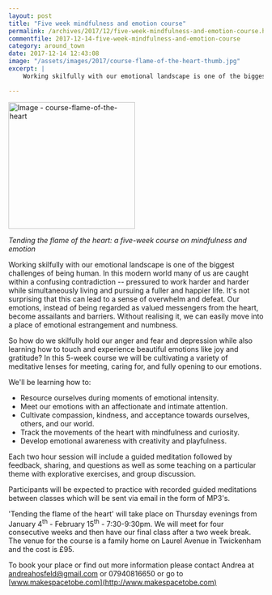 ```yaml
---
layout: post
title: "Five week mindfulness and emotion course"
permalink: /archives/2017/12/five-week-mindfulness-and-emotion-course.html
commentfile: 2017-12-14-five-week-mindfulness-and-emotion-course
category: around_town
date: 2017-12-14 12:43:08
image: "/assets/images/2017/course-flame-of-the-heart-thumb.jpg"
excerpt: |
    Working skilfully with our emotional landscape is one of the biggest challenges of being human.  In this modern world many of us are caught within a confusing contradiction &mdash; pressured to work harder and harder while simultaneously living and pursuing a fuller and happier life.  It's not surprising that this can lead to a sense of overwhelm and defeat.  Our emotions, instead of being regarded as valued messengers from the heart, become assailants and barriers. Without realising it, we can easily move into a place of emotional estrangement and numbness.

---
```


<a href="/assets/images/2017/course-flame-of-the-heart.jpg" title="Click for a larger image"><img src="/assets/images/2017/course-flame-of-the-heart-thumb.jpg" width="250" alt="Image - course-flame-of-the-heart"  class="photo right"/></a>

*Tending the flame of the heart: a five-week course on mindfulness and emotion*

Working skilfully with our emotional landscape is one of the biggest challenges of being human. In this modern world many of us are caught within a confusing contradiction -- pressured to work harder and harder while simultaneously living and pursuing a fuller and happier life. It's not surprising that this can lead to a sense of overwhelm and defeat. Our emotions, instead of being regarded as valued messengers from the heart, become assailants and barriers. Without realising it, we can easily move into a place of emotional estrangement and numbness.

So how do we skilfully hold our anger and fear and depression while also learning how to touch and experience beautiful emotions like joy and gratitude? In this 5-week course we will be cultivating a variety of meditative lenses for meeting, caring for, and fully opening to our emotions.

We'll be learning how to:

-   Resource ourselves during moments of emotional intensity.
-   Meet our emotions with an affectionate and intimate attention.
-   Cultivate compassion, kindness, and acceptance towards ourselves, others, and our world.
-   Track the movements of the heart with mindfulness and curiosity.
-   Develop emotional awareness with creativity and playfulness.

Each two hour session will include a guided meditation followed by feedback, sharing, and questions as well as some teaching on a particular theme with explorative exercises, and group discussion.

Participants will be expected to practice with recorded guided meditations between classes which will be sent via email in the form of MP3's.

'Tending the flame of the heart' will take place on Thursday evenings from January 4<sup>th</sup> - February 15<sup>th</sup> - 7:30-9:30pm. We will meet for four consecutive weeks and then have our final class after a two week break. The venue for the course is a family home on Laurel Avenue in Twickenham and the cost is £95.

To book your place or find out more information please contact Andrea at <andreahosfeld@gmail.com> or 07940816650 or go to [www.makespacetobe.com](http://www.makespacetobe.com)
